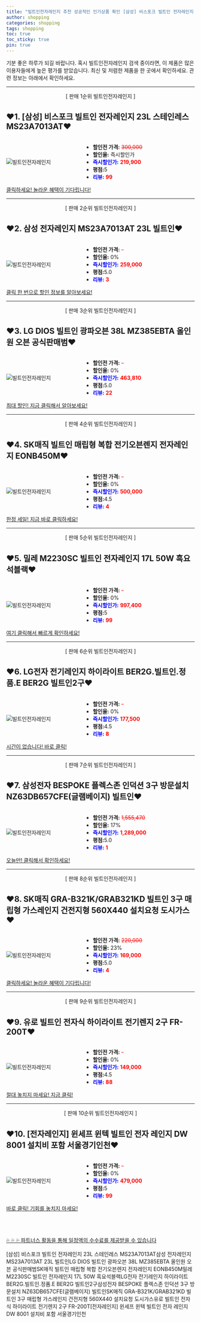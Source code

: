 ```yaml
---
title: "빌트인전자레인지 추천 성공적인 인기상품 확인 [삼성] 비스포크 빌트인 전자레인지 23L"
author: shopping
categories: shopping
tags: shopping
toc: true
toc_sticky: true
pin: true
---
```

기분 좋은 하루가 되길 바랍니다. 혹시 빌트인전자레인지 검색 중이라면, 이 제품은 많은 이용자들에게 높은 평가를 받았습니다. 최신 및 저렴한 제품을 한 곳에서 확인하세요. 관련 정보는 아래에서 확인하세요.

---
<p class="toplist" style="margin: 0 auto; display: block; width: fit-content;">[ 판매 1순위 빌트인전자레인지 ]</p>

<h2><strong>❤️1. [삼성] 비스포크 빌트인 전자레인지 23L 스테인레스 MS23A7013AT❤️</strong></h2>

<div style="display: flex; align-items: center;">
    <div style="flex: 0.4;">
        <img src="https://thumbnail10.coupangcdn.com/thumbnails/remote/230x230ex/image/vendor_inventory/4486/e66aa15255fb9e419762a842e027c417ca1c1a19c72ead8a59ce52c8d2e0.jpg" alt="빌트인전자레인지" style="max-width: 100%;">
    </div>
    <div style="flex: 0.6; margin-left: 10px;">
        <ul>
            <li><strong>할인전 가격:</strong> <del style="color: red;">300,000</del></li>
            <li><strong>할인율:</strong> 즉시할인가</li>
            <li><span style='color:blue'><strong>즉시할인가:</strong></span> <span style='color:red'><strong>219,900</strong></span></li>
            <li><strong>평점:</strong>5</li>
            <li><span style='color:blue'><strong>리뷰:</strong></span> <span style='color:red'><strong>99</strong></span></li>
        </ul>
    </div>
</div>
<div class="center">
    <a href="https://William4Davisa.github.io?lptag=AF9450613&subid=githubio&pageKey=7728534017&traceid=V0-153&itemId=20761286949&vendorItemId=89736668667" class="myButton">
        클릭하세요! 놀라운 혜택이 기다립니다!
    </a>
</div>


---
<p class="toplist" style="margin: 0 auto; display: block; width: fit-content;">[ 판매 2순위 빌트인전자레인지 ]</p>

<h2><strong>❤️2. 삼성 전자레인지 MS23A7013AT 23L 빌트인❤️</strong></h2>

<div style="display: flex; align-items: center;">
    <div style="flex: 0.4;">
        <img src="https://thumbnail8.coupangcdn.com/thumbnails/remote/230x230ex/image/vendor_inventory/8986/b2d55774118b4ea6b6da15267167cb8a86d45b46b2afd78ccbd10eb5a823.jpg" alt="빌트인전자레인지" style="max-width: 100%;">
    </div>
    <div style="flex: 0.6; margin-left: 10px;">
        <ul>
            <li><strong>할인전 가격:</strong> <del style="color: red;">-</del></li>
            <li><strong>할인율:</strong> 0%</li>
            <li><span style='color:blue'><strong>즉시할인가:</strong></span> <span style='color:red'><strong>259,000</strong></span></li>
            <li><strong>평점:</strong>5.0</li>
            <li><span style='color:blue'><strong>리뷰:</strong></span> <span style='color:red'><strong>3</strong></span></li>
        </ul>
    </div>
</div>
<div class="center">
    <a href="https://William4Davisa.github.io?lptag=AF9450613&subid=githubio&pageKey=6267741634&traceid=V0-153&itemId=12800149003&vendorItemId=80066172503" class="myButton">
        클릭 한 번으로 할인 정보를 알아보세요!
    </a>
</div>


---
<p class="toplist" style="margin: 0 auto; display: block; width: fit-content;">[ 판매 3순위 빌트인전자레인지 ]</p>

<h2><strong>❤️3. LG DIOS 빌트인 광파오븐 38L MZ385EBTA 올인원 오븐 공식판매범❤️</strong></h2>

<div style="display: flex; align-items: center;">
    <div style="flex: 0.4;">
        <img src="https://thumbnail10.coupangcdn.com/thumbnails/remote/230x230ex/image/vendor_inventory/ac35/3c151556059eb383e892af8c7a26f70c9b176c297c08d581bf2a8638b7e6.jpg" alt="빌트인전자레인지" style="max-width: 100%;">
    </div>
    <div style="flex: 0.6; margin-left: 10px;">
        <ul>
            <li><strong>할인전 가격:</strong> <del style="color: red;">-</del></li>
            <li><strong>할인율:</strong> 0%</li>
            <li><span style='color:blue'><strong>즉시할인가:</strong></span> <span style='color:red'><strong>463,810</strong></span></li>
            <li><strong>평점:</strong>5.0</li>
            <li><span style='color:blue'><strong>리뷰:</strong></span> <span style='color:red'><strong>22</strong></span></li>
        </ul>
    </div>
</div>
<div class="center">
    <a href="https://William4Davisa.github.io?lptag=AF9450613&subid=githubio&pageKey=7069459365&traceid=V0-153&itemId=17551141480&vendorItemId=88993712184" class="myButton">
        최대 할인! 지금 클릭해서 알아보세요!
    </a>
</div>


---
<p class="toplist" style="margin: 0 auto; display: block; width: fit-content;">[ 판매 4순위 빌트인전자레인지 ]</p>

<h2><strong>❤️4. SK매직 빌트인 매립형 복합 전기오븐렌지 전자레인지 EONB450M❤️</strong></h2>

<div style="display: flex; align-items: center;">
    <div style="flex: 0.4;">
        <img src="https://thumbnail6.coupangcdn.com/thumbnails/remote/230x230ex/image/vendor_inventory/db72/8c44fa1ea3b25727f9c36920c98b786db1e0e285f83acada8354e84527a6.jpg" alt="빌트인전자레인지" style="max-width: 100%;">
    </div>
    <div style="flex: 0.6; margin-left: 10px;">
        <ul>
            <li><strong>할인전 가격:</strong> <del style="color: red;">-</del></li>
            <li><strong>할인율:</strong> 0%</li>
            <li><span style='color:blue'><strong>즉시할인가:</strong></span> <span style='color:red'><strong>500,000</strong></span></li>
            <li><strong>평점:</strong>4.5</li>
            <li><span style='color:blue'><strong>리뷰:</strong></span> <span style='color:red'><strong>4</strong></span></li>
        </ul>
    </div>
</div>
<div class="center">
    <a href="https://William4Davisa.github.io?lptag=AF9450613&subid=githubio&pageKey=6245169550&traceid=V0-153&itemId=12629264851&vendorItemId=71475472627" class="myButton">
        한정 세일! 지금 바로 클릭하세요!
    </a>
</div>


---
<p class="toplist" style="margin: 0 auto; display: block; width: fit-content;">[ 판매 5순위 빌트인전자레인지 ]</p>

<h2><strong>❤️5. 밀레 M2230SC 빌트인 전자레인지 17L 50W 흑요석블랙❤️</strong></h2>

<div style="display: flex; align-items: center;">
    <div style="flex: 0.4;">
        <img src="https://thumbnail9.coupangcdn.com/thumbnails/remote/230x230ex/image/vendor_inventory/b859/f0070ae5c282f057dbe5c3b16e7b3110e55033bc8a0d3378708235f7977d.jpg" alt="빌트인전자레인지" style="max-width: 100%;">
    </div>
    <div style="flex: 0.6; margin-left: 10px;">
        <ul>
            <li><strong>할인전 가격:</strong> <del style="color: red;">-</del></li>
            <li><strong>할인율:</strong> 0%</li>
            <li><span style='color:blue'><strong>즉시할인가:</strong></span> <span style='color:red'><strong>997,400</strong></span></li>
            <li><strong>평점:</strong>5</li>
            <li><span style='color:blue'><strong>리뷰:</strong></span> <span style='color:red'><strong>99</strong></span></li>
        </ul>
    </div>
</div>
<div class="center">
    <a href="https://William4Davisa.github.io?lptag=AF9450613&subid=githubio&pageKey=7944441669&traceid=V0-153&itemId=21899191438&vendorItemId=90691387923" class="myButton">
        여기 클릭해서 빠르게 확인하세요!
    </a>
</div>


---
<p class="toplist" style="margin: 0 auto; display: block; width: fit-content;">[ 판매 6순위 빌트인전자레인지 ]</p>

<h2><strong>❤️6. LG전자 전기레인지 하이라이트 BER2G.빌트인.정품.E BER2G 빌트인2구❤️</strong></h2>

<div style="display: flex; align-items: center;">
    <div style="flex: 0.4;">
        <img src="https://thumbnail9.coupangcdn.com/thumbnails/remote/230x230ex/image/vendor_inventory/9b2c/cb041ff6c3fed0d22e15d3b2645edfa1d33f7071bc34322a6745471d354a.jpg" alt="빌트인전자레인지" style="max-width: 100%;">
    </div>
    <div style="flex: 0.6; margin-left: 10px;">
        <ul>
            <li><strong>할인전 가격:</strong> <del style="color: red;">-</del></li>
            <li><strong>할인율:</strong> 0%</li>
            <li><span style='color:blue'><strong>즉시할인가:</strong></span> <span style='color:red'><strong>177,500</strong></span></li>
            <li><strong>평점:</strong>4.5</li>
            <li><span style='color:blue'><strong>리뷰:</strong></span> <span style='color:red'><strong>8</strong></span></li>
        </ul>
    </div>
</div>
<div class="center">
    <a href="https://William4Davisa.github.io?lptag=AF9450613&subid=githubio&pageKey=218816962&traceid=V0-153&itemId=678360953&vendorItemId=83496902658" class="myButton">
        시간이 없습니다! 바로 클릭!
    </a>
</div>


---
<p class="toplist" style="margin: 0 auto; display: block; width: fit-content;">[ 판매 7순위 빌트인전자레인지 ]</p>

<h2><strong>❤️7. 삼성전자 BESPOKE 플렉스존 인덕션 3구 방문설치 NZ63DB657CFE(글램베이지) 빌트인❤️</strong></h2>

<div style="display: flex; align-items: center;">
    <div style="flex: 0.4;">
        <img src="https://thumbnail6.coupangcdn.com/thumbnails/remote/230x230ex/image/retail/images/2024/05/07/10/1/04d2fe2e-6cb2-43d3-bdcd-0a0bd2acff45.jpg" alt="빌트인전자레인지" style="max-width: 100%;">
    </div>
    <div style="flex: 0.6; margin-left: 10px;">
        <ul>
            <li><strong>할인전 가격:</strong> <del style="color: red;">1,555,470</del></li>
            <li><strong>할인율:</strong> 17%</li>
            <li><span style='color:blue'><strong>즉시할인가:</strong></span> <span style='color:red'><strong>1,289,000</strong></span></li>
            <li><strong>평점:</strong>5.0</li>
            <li><span style='color:blue'><strong>리뷰:</strong></span> <span style='color:red'><strong>1</strong></span></li>
        </ul>
    </div>
</div>
<div class="center">
    <a href="https://William4Davisa.github.io?lptag=AF9450613&subid=githubio&pageKey=8082324535&traceid=V0-153&itemId=22796862296&vendorItemId=89831821102" class="myButton">
        오늘만! 클릭해서 확인하세요!
    </a>
</div>


---
<p class="toplist" style="margin: 0 auto; display: block; width: fit-content;">[ 판매 8순위 빌트인전자레인지 ]</p>

<h2><strong>❤️8. SK매직 GRA-B321K/GRAB321KD 빌트인 3구 매립형 가스레인지 건전지형 560X440 설치요청 도시가스❤️</strong></h2>

<div style="display: flex; align-items: center;">
    <div style="flex: 0.4;">
        <img src="https://thumbnail7.coupangcdn.com/thumbnails/remote/230x230ex/image/vendor_inventory/4350/18c39587dc186d61b272d9a0b721c6dbb940484e7c2c3639be44fc3f9895.jpg" alt="빌트인전자레인지" style="max-width: 100%;">
    </div>
    <div style="flex: 0.6; margin-left: 10px;">
        <ul>
            <li><strong>할인전 가격:</strong> <del style="color: red;">220,000</del></li>
            <li><strong>할인율:</strong> 23%</li>
            <li><span style='color:blue'><strong>즉시할인가:</strong></span> <span style='color:red'><strong>169,000</strong></span></li>
            <li><strong>평점:</strong>5.0</li>
            <li><span style='color:blue'><strong>리뷰:</strong></span> <span style='color:red'><strong>4</strong></span></li>
        </ul>
    </div>
</div>
<div class="center">
    <a href="https://William4Davisa.github.io?lptag=AF9450613&subid=githubio&pageKey=6609987869&traceid=V0-153&itemId=14984633822&vendorItemId=82207640957" class="myButton">
        클릭하세요! 놀라운 혜택이 기다립니다!
    </a>
</div>


---
<p class="toplist" style="margin: 0 auto; display: block; width: fit-content;">[ 판매 9순위 빌트인전자레인지 ]</p>

<h2><strong>❤️9. 유로 빌트인 전자식 하이라이트 전기렌지 2구 FR-200T❤️</strong></h2>

<div style="display: flex; align-items: center;">
    <div style="flex: 0.4;">
        <img src="https://thumbnail7.coupangcdn.com/thumbnails/remote/230x230ex/image/vendor_inventory/bb3f/8b2249ab703399aa7cfb4fe02da462070551aa1bba131933dd1f71ce41b6.jpg" alt="빌트인전자레인지" style="max-width: 100%;">
    </div>
    <div style="flex: 0.6; margin-left: 10px;">
        <ul>
            <li><strong>할인전 가격:</strong> <del style="color: red;">-</del></li>
            <li><strong>할인율:</strong> 0%</li>
            <li><span style='color:blue'><strong>즉시할인가:</strong></span> <span style='color:red'><strong>149,000</strong></span></li>
            <li><strong>평점:</strong>4.5</li>
            <li><span style='color:blue'><strong>리뷰:</strong></span> <span style='color:red'><strong>88</strong></span></li>
        </ul>
    </div>
</div>
<div class="center">
    <a href="https://William4Davisa.github.io?lptag=AF9450613&subid=githubio&pageKey=1302155385&traceid=V0-153&itemId=2316052733&vendorItemId=90651204151" class="myButton">
        절대 놓치지 마세요! 지금 클릭!
    </a>
</div>


---
<p class="toplist" style="margin: 0 auto; display: block; width: fit-content;">[ 판매 10순위 빌트인전자레인지 ]</p>

<h2><strong>❤️10. [전자레인지] 윈세프 윈텍 빌트인 전자 레인지 DW 8001 설치비 포함 서울경기인천❤️</strong></h2>

<div style="display: flex; align-items: center;">
    <div style="flex: 0.4;">
        <img src="https://thumbnail7.coupangcdn.com/thumbnails/remote/230x230ex/image/vendor_inventory/06d0/c8219acf463ce4a90e272f05b2253510a36ff563b2eda247910b0825ec19.JPG" alt="빌트인전자레인지" style="max-width: 100%;">
    </div>
    <div style="flex: 0.6; margin-left: 10px;">
        <ul>
            <li><strong>할인전 가격:</strong> <del style="color: red;">-</del></li>
            <li><strong>할인율:</strong> 0%</li>
            <li><span style='color:blue'><strong>즉시할인가:</strong></span> <span style='color:red'><strong>479,000</strong></span></li>
            <li><strong>평점:</strong>5</li>
            <li><span style='color:blue'><strong>리뷰:</strong></span> <span style='color:red'><strong>99</strong></span></li>
        </ul>
    </div>
</div>
<div class="center">
    <a href="https://William4Davisa.github.io?lptag=AF9450613&subid=githubio&pageKey=6628476075&traceid=V0-153&itemId=15102185477&vendorItemId=82324163215" class="myButton">
        바로 클릭! 기회를 놓치지 마세요!
    </a>
</div>

<br><br><br>[💦 💦 💦 파트너스 활동을 통해 일정액의 수수료를 제공받을 수 있습니다](https://link.coupang.com/a/bcpT2c)<br><br>[삼성] 비스포크 빌트인 전자레인지 23L 스테인레스 MS23A7013AT삼성 전자레인지 MS23A7013AT 23L 빌트인LG DIOS 빌트인 광파오븐 38L MZ385EBTA 올인원 오븐 공식판매범SK매직 빌트인 매립형 복합 전기오븐렌지 전자레인지 EONB450M밀레 M2230SC 빌트인 전자레인지 17L 50W 흑요석블랙LG전자 전기레인지 하이라이트 BER2G.빌트인.정품.E BER2G 빌트인2구삼성전자 BESPOKE 플렉스존 인덕션 3구 방문설치 NZ63DB657CFE(글램베이지) 빌트인SK매직 GRA-B321K/GRAB321KD 빌트인 3구 매립형 가스레인지 건전지형 560X440 설치요청 도시가스유로 빌트인 전자식 하이라이트 전기렌지 2구 FR-200T[전자레인지] 윈세프 윈텍 빌트인 전자 레인지 DW 8001 설치비 포함 서울경기인천